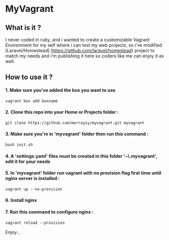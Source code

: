 # MyVagrant

## What is it ?

I never coded in ruby, and i wanted to create a customizable Vagrant Environment for my self where i can test my web projects, so i've modified [Laravel/Homestead] (https://github.com/laravel/homestead) project to match my needs and i'm publishing it here so coders like me can enjoy it as well.

## How to use it ?

#### 1. Make sure you've added the box you want to use
```
vagrant box add boxname
```

#### 2. Clone this repo into your Home or Projects folder :
```
git clone https://github.com/merraysy/myvagrant.git myvagrant
```

#### 3. Make sure you're in 'myvagrant' folder then run this command :
```
bash init.sh
```

#### 4. A 'settings.yaml' files must be created in this folder '~\\.myvagrant', edit it for your needs
#### 5. In 'myvagrant' folder run vagrant with no provision flag first time until nginx server is installed :
```
vagrant up --no-provision
```

#### 6. Install nginx
#### 7. Run this command to configure nginx :
```
vagrant reload --provision
```

Enjoy...
